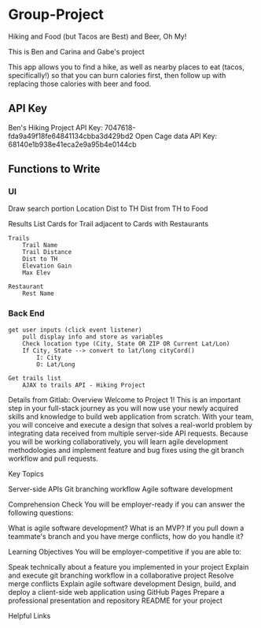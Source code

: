 # Group-Project
Hiking and Food (but Tacos are Best) and Beer, Oh My!

This is Ben and Carina and Gabe's project

This app allows you to find a hike, as well as nearby places to eat (tacos, specifically!) so that you can burn calories first, then follow up with replacing those calories with beer and food.

## API Key
Ben's Hiking Project API Key: 7047618-fda9a49f18fe64841134cbba3d429bd2
Open Cage data API Key: 68140e1b938e41eca2e9a95b4e0144cb

## Functions to Write

### UI
Draw search portion
    Location
    Dist to TH
    Dist from TH to Food

Results List
    Cards for Trail adjacent to Cards with Restaurants
    
    Trails
        Trail Name
        Trail Distance
        Dist to TH
        Elevation Gain
        Max Elev
    
    Restaurant
        Rest Name

### Back End
    get user inputs (click event listener)
        pull display info and store as variables
        Check location type (City, State OR ZIP OR Current Lat/Lon)
        If City, State --> convert to lat/long cityCord()
            I: City
            O: Lat/Long

    Get trails list
        AJAX to trails API - Hiking Project




Details from Gitlab:
Overview
Welcome to Project 1! This is an important step in your full-stack journey as you will now use your newly acquired skills and knowledge to build web application from scratch. With your team, you will conceive and execute a design that solves a real-world problem by integrating data received from multiple server-side API requests. Because you will be working collaboratively, you will learn agile development methodologies and implement feature and bug fixes using the git branch workflow and pull requests.

Key Topics

Server-side APIs
Git branching workflow
Agile software development


Comprehension Check
You will be employer-ready if you can answer the following questions:

What is agile software development?
What is an MVP?
If you pull down a teammate's branch and you have merge conflicts, how do you handle it?


Learning Objectives
You will be employer-competitive if you are able to:

Speak technically about a feature you implemented in your project
Explain and execute git branching workflow in a collaborative project
Resolve merge conflicts
Explain agile software development
Design, build, and deploy a client-side web application using GitHub Pages
Prepare a professional presentation and repository README for your project


Helpful Links
